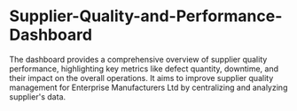 # Supplier-Quality-and-Performance-Dashboard
The dashboard provides a comprehensive overview of supplier quality performance, highlighting key metrics like defect quantity, downtime, and their impact on the overall operations. It aims to improve supplier quality management for Enterprise Manufacturers Ltd by centralizing and analyzing supplier's data.
